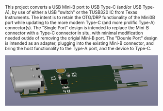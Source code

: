 This project converts a USB Mini-B port to USB Type-C (and/or USB Type-A), by use of either a USB "switch" or the TUSB320 IC from Texas Instruments.
The intent is to retain the OTG/DRP functionality of the Mini0B port while updating to the more modern Type-C (and more prolific Type-A) connector(s).
The "Single Port" design is intended to replace the Mini-B connector with a Type-C connector in situ, with minimal modification needed outide of removing the origial Mini-B port.
The "Dounle Port" design is intended as an adapter, plugging into the existing Mini-B connector, and bring the host functionality to the Type-A port, and the device to Type-C.

![PCB Concept 1](PCB_Concept_1.png)
